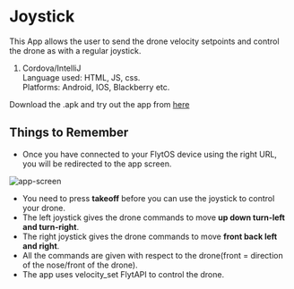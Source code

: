 # Joystick
This App allows the user to send the drone velocity setpoints and control the drone as with a regular joystick.

1. Cordova/IntelliJ <br>
	Language used: HTML, JS, css.<br>
	Platforms: Android, IOS, Blackberry etc.


Download the .apk and try out the app from [here](https://flyt.blob.core.windows.net/flytos/downloads/apk/Flyt-Joystick.apk) 

## Things to Remember

* Once you have connected to your FlytOS device using the right URL, you will be redirected to the app screen.

![app-screen](https://cloud.githubusercontent.com/assets/6880872/24093778/92f990da-0d7b-11e7-9f68-e2cd495af14b.png)

* You need to press **takeoff** before you can use the joystick to control your drone.
* The left joystick gives the drone commands to move **up down turn-left and turn-right**.
* The right joystick gives the drone commands to move **front back left and right**.
* All the commands are given with respect to the drone(front = direction of the nose/front of the drone).
* The app uses velocity_set FlytAPI to control the drone.
